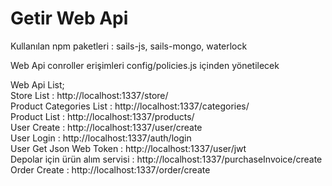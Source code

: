 # Getir Web Api
Kullanılan npm paketleri : sails-js, sails-mongo, waterlock

Web Api conroller erişimleri config/policies.js içinden yönetilecek

Web Api List;<br>
Store List : http://localhost:1337/store/<br>
Product Categories List  : http://localhost:1337/categories/<br>
Product  List  : http://localhost:1337/products/<br>
User Create : http://localhost:1337/user/create<br>
User Login : http://localhost:1337/auth/login<br>
User Get  Json Web Token : http://localhost:1337/user/jwt<br>
Depolar için ürün alım servisi : http://localhost:1337/purchaseInvoice/create<br>
Order Create : http://localhost:1337/order/create<br>

